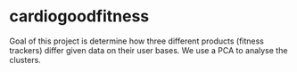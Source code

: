 # cardiogoodfitness
Goal of this project is determine how three different products (fitness trackers) differ given data on their user bases. We use a PCA to analyse the clusters.
